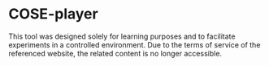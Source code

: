 # COSE-player
This tool was designed solely for learning purposes and to facilitate experiments in a controlled environment.
Due to the terms of service of the referenced website, the related content is no longer accessible.
